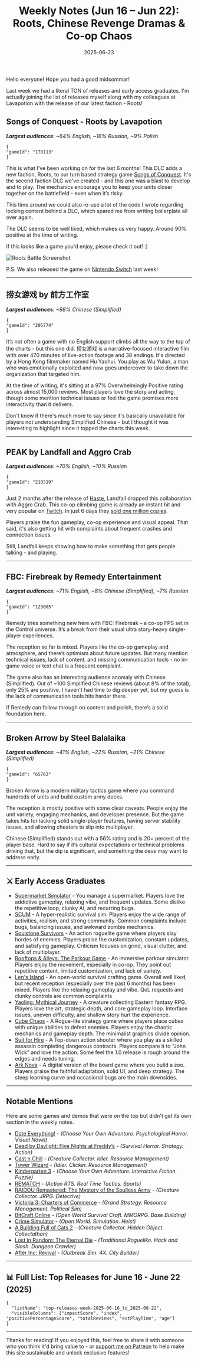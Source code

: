 ﻿---
title: "Weekly Notes (Jun 16 – Jun 22): Roots, Chinese Revenge Dramas & Co-op Chaos"
slug: "weekly-notes-2025-06-16"
date: "2025-06-23"
category: "Weekly Notes"
description: "A packed week of Steam releases, including the Roots DLC launch for Songs of Conquest, a hit narrative game from China, Landfall’s new viral co-op title, and Remedy’s new co-op game"
tags: ["Weekly Notes", "Steam Releases", "Songs of Conquest", "Chinese Narrative Games", "Co-op Games", "Firebreak", "Broken Arrow", "Landfall","Supermarket Simulator", "Early Access Graduates", "Roots", "PEAK", "FBC: Firebreak"]
image: "https://media.githubusercontent.com/media/NiklasBorglund/niklasnotes-blog/main/posts/weekly-notes-2025-06-16/hero.jpg"
---

Hello everyone! Hope you had a good midsommar!

Last week we had a literal TON of releases and early access graduates. I'm actually joining the list of releases myself along with my colleagues at Lavapotion with the release of our latest faction - Roots!

## Songs of Conquest - Roots by Lavapotion
***Largest audiences**: ~64% English, ~18% Russian, ~9% Polish*

```condensedgamecard
{
"gameId": "178113"
}
```

This is what I've been working on for the last 6 months! This DLC adds a new faction, Roots, to our turn based strategy game [Songs of Conquest](https://niklasnotes.com/dashboard/game/149/songs_of_conquest).
It's the second faction DLC we've created - and this one was a blast to develop and to play. The mechanics encourage you to keep your units closer together on the battlefield - even when it’s risky.

This time around we could also re-use a lot of the code I wrote regarding locking content behind a DLC, which spared me from writing boilerplate all over again.

The DLC seems to be well liked, which makes us very happy. Around 90% positive at the time of writing.

If this looks like a game you'd enjoy, please check it out! :)

![Roots Battle Screenshot](./roots-battle-screenshot.jpg)

P.S. We also released the game on [Nintendo Switch](https://www.nintendo.com/us/store/products/songs-of-conquest-switch/) last week!

---

## 捞女游戏 by 前方工作室
***Largest audiences**: ~98% Chinese (Simplified)*

```condensedgamecard
{
"gameId": "205774"
}
```

It’s not often a game with no English support climbs all the way to the top of the charts - but this one did. 捞女游戏 is a narrative-focused interactive film with over 470 minutes of live-action footage and 38 endings.
It's directed by a Hong Kong filmmaker named Hu Yaohui. You play as Wu Yulun, a man who was emotionally exploited and now goes undercover to take down the organization that targeted him.

At the time of writing, it's sitting at a 97% Overwhelmingly Positive rating across almost 15,000 reviews. Most players love the story and acting, though some mention technical issues or feel the game promises more interactivity than it delivers.

Don't know if there's much more to say since it's basically unavailable for players not understanding Simplified Chinese - but I thought it was interesting to highlight since it topped the charts this week.

---

## PEAK by Landfall and Aggro Crab
***Largest audiences**: ~70% English, ~10% Russian*

```condensedgamecard
{
"gameId": "210519"
}
```

Just 2 months after the release of [Haste](https://niklasnotes.com/dashboard/game/144454/haste), Landfall dropped this collaboration with Aggro Crab.
This co-op climbing game is already an instant hit and very popular on [Twitch](https://www.twitch.tv/directory/category/peak-2025). In just 6 days they [sold one million copies](https://x.com/LandfallGames/status/1936734056089100646).

Players praise the fun gameplay, co-op experience and visual appeal. That said, it's also getting hit with complaints about frequent crashes and connection issues.

Still, Landfall keeps showing how to make something that gets people talking - and playing.

---

## FBC: Firebreak by Remedy Entertainment
***Largest audiences**: ~71% English, ~8% Chinese (Simplified), ~7% Russian*

```condensedgamecard
{
"gameId": "123005"
}
```

Remedy tries something new here with FBC: Firebreak – a co-op FPS set in the Control universe. It’s a break from their usual ultra story-heavy single-player experiences.

The reception so far is mixed. Players like the co-op gameplay and atmosphere, and there’s optimism about future updates. But many mention technical issues, lack of content, and missing communication tools - no in-game voice or text chat is a frequent complaint.

The game also has an interesting audience anomaly with Chinese (Simplified). Out of ~100 Simplified Chinese reviews (about 8% of the total), only 25% are positive. I haven’t had time to dig deeper yet, but my guess is the lack of communication tools hits harder there.

If Remedy can follow through on content and polish, there’s a solid foundation here.

---

## Broken Arrow by Steel Balalaika
***Largest audiences**: ~41% English, ~22% Russian, ~21% Chinese (Simplified)*

```condensedgamecard
{
"gameId": "65763"
}
```

Broken Arrow is a modern military tactics game where you command hundreds of units and build custom army decks.

The reception is mostly positive with some clear caveats. People enjoy the unit variety, engaging mechanics, and developer presence.
But the game takes hits for lacking solid single-player features, having server stability issues, and allowing cheaters to slip into multiplayer.

Chinese (Simplified) stands out with a 56% rating and is 20+ percent of the player base. Hard to say if it’s cultural expectations or technical problems driving that, but the dip is significant, and something the devs may want to address early.


---

## ⚔️ Early Access Graduates

* [Supermarket Simulator](https://niklasnotes.com/dashboard/game/40909/supermarket_simulator) - You manage a supermarket. Players love the addictive gameplay, relaxing vibe, and frequent updates. Some dislike the repetitive loop, clunky AI, and recurring bugs.
* [SCUM](https://niklasnotes.com/dashboard/game/183196/scum) - A hyper-realistic survival sim. Players enjoy the wide range of activities, realism, and strong community. Common complaints include bugs, balancing issues, and awkward zombie mechanics.
* [Soulstone Survivors](https://niklasnotes.com/dashboard/game/146093/soulstone_survivors) -  An action roguelite game where players slay hordes of enemies. Players praise the customization, constant updates, and satisfying gameplay. Criticism focuses on grind, visual clutter, and lack of multiplayer.
* [Rooftops & Alleys: The Parkour Game](https://niklasnotes.com/dashboard/game/107335/rooftops_alleys_the_parkour_game) - An immersive parkour simulator. Players enjoy the movement, especially in co-op. They point out repetitive content, limited customization, and lack of variety.
* [Len's Island](https://niklasnotes.com/dashboard/game/3006/len_s_island) -  An open-world survival crafting game. Overall well liked, but recent reception (especially over the past 6 months) has been mixed. Players like the relaxing gameplay and vibe. QoL requests and clunky controls are common complaints
* [Yaoling: Mythical Journey](https://niklasnotes.com/dashboard/game/179483/yaoling_mythical_journey) -  A creature collecting Eastern fantasy RPG. Players love the art, strategic depth, and core gameplay loop. Interface issues, uneven difficulty, and shallow story hurt the experience.
* [Cube Chaos](https://niklasnotes.com/dashboard/game/72673/cube_chaos) -  A Rogue-lite strategy game where players place cubes with unique abilities to defeat enemies. Players enjoy the chaotic mechanics and gameplay depth. The minimalist graphics divide opinion.
* [Suit for Hire](https://niklasnotes.com/dashboard/game/37748/suit_for_hire) -  A Top-down action shooter where you play as a skilled assassin completing dangerous contracts. Players compare it to “John Wick” and love the action. Some feel the 1.0 release is rough around the edges and needs tuning.
* [Ark Nova](https://niklasnotes.com/dashboard/game/16701/ark_nova) - A digital version of the board game where you build a zoo. Players praise the faithful adaptation, solid UI, and deep strategy. The steep learning curve and occasional bugs are the main downsides.

---

## Notable Mentions

Here are some games and demos that were on the top but didn't get its own section in the weekly notes.

* [Date Everything!](https://niklasnotes.com/dashboard/game/57284/date_everything) - *(Choose Your Own Adventure. Psychological Horror. Visual Novel)*
* [Dead by Daylight: Five Nights at Freddy’s](https://niklasnotes.com/dashboard/game/212651/dead_by_daylight_five_nights_at_freddy_s) - *(Survival Horror. Strategy. Action)*
* [Cast n Chill](https://niklasnotes.com/dashboard/game/169452/cast_n_chill) - *(Creature Collector. Idler. Resource Management)*
* [Tower Wizard](https://niklasnotes.com/dashboard/game/123415/tower_wizard) - *(Idler. Clicker. Resource Management)*
* [Kindergarten 3](https://niklasnotes.com/dashboard/game/122730/kindergarten_3) - *(Choose Your Own Adventure. Interactive Fiction. Puzzle)*
* [REMATCH](https://niklasnotes.com/dashboard/game/148924/rematch) - *(Action RTS. Real Time Tactics. Sports)*
* [RAIDOU Remastered: The Mystery of the Soulless Army](https://niklasnotes.com/dashboard/game/196072/raidou_remastered_the_mystery_of_the_soulless_army) - *(Creature Collector. JRPG. Detective)*
* [Victoria 3: Charters of Commerce](https://niklasnotes.com/dashboard/game/196509/victoria_3_charters_of_commerce) - *(Grand Strategy. Resource Management. Political Sim)*
* [BitCraft Online](https://niklasnotes.com/dashboard/game/186993/bitcraft_online) - *(Open World Survival Craft. MMORPG. Base Building)*
* [Crime Simulator](https://niklasnotes.com/dashboard/game/71337/crime_simulator) - *(Open World. Simulation. Heist)*
* [A Building Full of Cats 2](https://niklasnotes.com/dashboard/game/170702/a_building_full_of_cats_2) - *(Creature Collector. Hidden Object. Collectathon)*
* [Lost in Random: The Eternal Die](https://niklasnotes.com/dashboard/game/83155/lost_in_random_the_eternal_die) - *(Traditional Roguelike. Hack and Slash. Dungeon Crawler)*
* [After Inc: Revival](https://niklasnotes.com/dashboard/game/148378/after_inc_revival) - *(Outbreak Sim. 4X. City Builder)*

---

## 📊 Full List: Top Releases for June 16 - June 22 (2025)

```customlist
{
  "listName": "top-releases-week-2025-06-16_to_2025-06-22",
  "visibleColumns": ["impactScore", "index", "positivePercentageScore", "totalReviews", "estPlayTime", "age"]
}
```
---

Thanks for reading!
If you enjoyed this, feel free to share it with someone who you think it'd bring value to - or [support me on Patreon](https://niklasnotes.com/dashboard/support) to help make this site sustainable and unlock exclusive features!